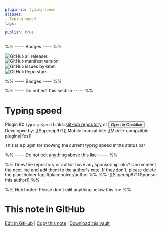```yaml
---
plugin-id: typing-speed
aliases:
- Typing speed
tags: 
- 
publish: true
---
```


%% ----- Badges ----- %%

![GitHub all releases](https://img.shields.io/github/downloads/supercip971/obsidian-typing-speed/total?color=573E7A&logo=github&style=for-the-badge)   
![GitHub manifest version](https://img.shields.io/github/manifest-json/v/supercip971/obsidian-typing-speed?color=573E7A&logo=github&style=for-the-badge)   
![GitHub issues by-label](https://img.shields.io/github/issues/supercip971/obsidian-typing-speed/help%20wanted?color=573E7A&logo=github&style=for-the-badge)   
![GitHub Repo stars](https://img.shields.io/github/stars/supercip971/obsidian-typing-speed?color=573E7A&logo=github&style=for-the-badge)

%% ----- Badges ----- %%

%% ----- Do not edit this section ----- %%

# Typing speed

Plugin ID: `typing-speed`
Links: [GitHub repository](https://github.com/supercip971/obsidian-typing-speed) or [<button id=HH>Open in Obsidian</button>](obsidian://show-plugin?id=typing-speed)
Developed by: [[Supercip971]]
Mobile compatible: [[Mobile-compatible plugins|Yes]]

This is a plugin for showing the current typing speed in the status bar

%% ----- Do not edit anything above this line ----- %% 

%% Does the repository or author have any sponsoring links? Uncomment the next line and add them to the author's note. If they don't, please delete the placeholder tag: #placeholder/author %%
%% ![[Supercip971#Sponsor this author]] %%

%% Hub footer: Please don't edit anything below this line %%

# This note in GitHub

<span class="git-footer">[Edit In GitHub](https://github.dev/obsidian-community/obsidian-hub/blob/main/02%20-%20Community%20Expansions/02.05%20All%20Community%20Expansions/Plugins/typing-speed.md "git-hub-edit-note") | [Copy this note](https://raw.githubusercontent.com/obsidian-community/obsidian-hub/main/02%20-%20Community%20Expansions/02.05%20All%20Community%20Expansions/Plugins/typing-speed.md "git-hub-copy-note") | [Download this vault](https://github.com/obsidian-community/obsidian-hub/archive/refs/heads/main.zip "git-hub-download-vault") </span>

